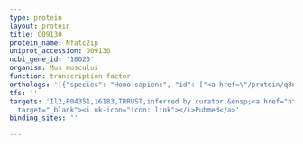 ```yaml
---
type: protein
layout: protein
title: O09130
protein_name: Nfatc2ip
uniprot_accession: O09130
ncbi_gene_id: '18020'
organism: Mus musculus
function: transcription factor
orthologs: '[{"species": "Homo sapiens", "id": ["<a href=\"/protein/q8ncf5\">Q8NCF5</a>"]}, {"species": "Rattus norvegicus", "id": ["Q6AYG7"]}]'
tfs: ''
targets: 'Il2,P04351,16183,TRRUST,inferred by curator,&ensp;<a href="https://www.ncbi.nlm.nih.gov/pubmed/?term=29087512%5Buid%5D+OR+9547358%5Buid%5D"
  target="_blank"><i uk-icon="icon: link"></i>Pubmed</a>'
binding_sites: ''

---
```

